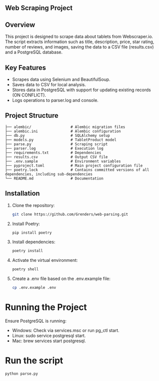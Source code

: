 ## Web Scraping Project

## Overview
This project is designed to scrape data about tablets from Webscraper.io. The script extracts information such as title, description, price, star rating, number of reviews, and images, saving the data to a CSV file (results.csv) and a PostgreSQL database.

## Key Features
- Scrapes data using Selenium and BeautifulSoup.
- Saves data to CSV for local analysis.
- Stores data in PostgreSQL with support for updating existing records (ON CONFLICT).
- Logs operations to parser.log and console.


## Project Structure
   ```plain
   ├── alembic/                  # Alembic migration files
   ├── alembic.ini               # Alembic configuration
   ├── db.py                     # SQLAlchemy setup
   ├── models.py                 # TabletProduct model
   ├── parse.py                  # Scraping script
   ├── parser.log                # Execution log
   ├── requirements.txt          # Dependencies
   ├── results.csv               # Output CSV file
   ├── .env.sample               # Environment variables
   ├── pyproject.toml            # Main project configuration file
   ├── poetry.lock               # Contains committed versions of all dependencies, including sub-dependencies
   └── README.md                 # Documentation
   
   ```

## Installation

1. Clone the repository:
   ```bash
   git clone https://github.com/Grenders/web-parsing.git

2. Install Poetry:
   ```bash
   pip install poetry

3. Install dependencies:
    ```bash
   poetry install

4. Activate the virtual environment:
    ```bash
   poetry shell

5. Create a .env file based on the .env.example file:
   ```bash
   cp .env.example .env

# Running the Project
Ensure PostgreSQL is running:

- Windows: Check via services.msc or run pg_ctl start.
- Linux: sudo service postgresql start.
- Mac: brew services start postgresql.

# Run the script
   ```bash
   python parse.py
